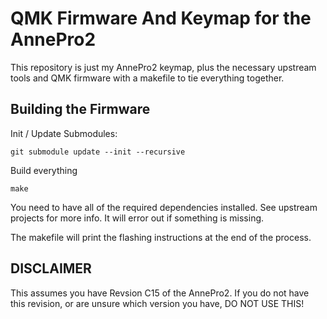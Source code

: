 # QMK Firmware And Keymap for the AnnePro2

This repository is just my AnnePro2 keymap, plus the necessary upstream tools and QMK firmware with a makefile to tie everything together.

## Building the Firmware

Init / Update Submodules:

```
git submodule update --init --recursive
```

Build everything

```
make
```

You need to have all of the required dependencies installed.  See upstream projects for more info.  It will error out if something is missing.

The makefile will print the flashing instructions at the end of the process.

## DISCLAIMER

This assumes you have Revsion C15 of the AnnePro2.  If you do not have this revision, or are unsure which version you have, DO NOT USE THIS!
